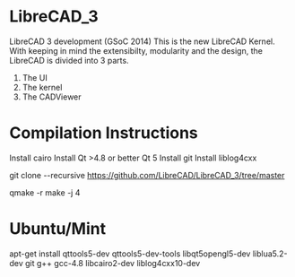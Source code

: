 LibreCAD_3
==========

LibreCAD 3 development (GSoC 2014)
This is the new LibreCAD Kernel. With keeping in mind the extensibilty, modularity and the design, the LibreCAD is divided into 3 parts.
1) The UI
2) The kernel
3) The CADViewer


Compilation Instructions
==========

Install cairo
Install Qt >4.8 or better Qt 5
Install git
Install liblog4cxx

git clone --recursive https://github.com/LibreCAD/LibreCAD_3/tree/master

qmake -r
make -j 4



Ubuntu/Mint
========

apt-get install qttools5-dev qttools5-dev-tools libqt5opengl5-dev liblua5.2-dev git g++ gcc-4.8 libcairo2-dev liblog4cxx10-dev


